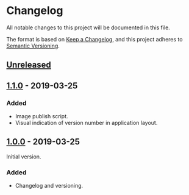 # Changelog
All notable changes to this project will be documented in this file.

The format is based on [Keep a Changelog](https://keepachangelog.com/en/1.0.0/),
and this project adheres to [Semantic Versioning](https://semver.org/spec/v2.0.0.html).

## [Unreleased]

## [1.1.0] - 2019-03-25

### Added

- Image publish script.
- Visual indication of version number in application layout.

## [1.0.0] - 2019-03-25

Initial version.

### Added
- Changelog and versioning.

[Unreleased]: https://github.com/rhardih/pong/compare/v1.1.0...HEAD
[1.1.0]: https://github.com/rhardih/pong/compare/v1.0.0...v1.1.0
[1.0.0]: https://github.com/rhardih/pong/compare/v0.0.0...v1.0.0
